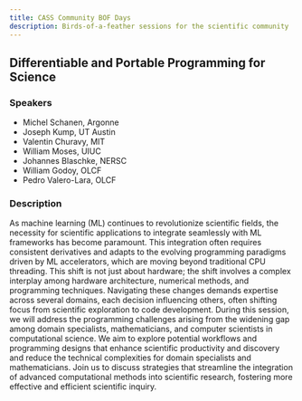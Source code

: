 ```yaml
---
title: CASS Community BOF Days
description: Birds-of-a-feather sessions for the scientific community
---
```


## Differentiable and Portable Programming for Science 

### Speakers
- Michel Schanen, Argonne
- Joseph Kump, UT Austin
- Valentin Churavy, MIT
- William Moses, UIUC
- Johannes Blaschke, NERSC
- William Godoy, OLCF
- Pedro Valero-Lara, OLCF

### Description
As machine learning (ML) continues to revolutionize scientific fields, the necessity for scientific applications to integrate seamlessly with ML frameworks has become paramount. This integration often requires consistent derivatives and adapts to the evolving programming paradigms driven by ML accelerators, which are moving beyond traditional CPU threading. This shift is not just about hardware; the shift involves a complex interplay among hardware architecture, numerical methods, and programming techniques. Navigating these changes demands expertise across several domains, each decision influencing others, often shifting focus from scientific exploration to code development.
During this session, we will address the programming challenges arising from the widening gap among domain specialists, mathematicians, and computer scientists in computational science. We aim to explore potential workflows and programming designs that enhance scientific productivity and discovery and reduce the technical complexities for domain specialists and mathematicians. Join us to discuss strategies that streamline the integration of advanced computational methods into scientific research, fostering more effective and efficient scientific inquiry.
